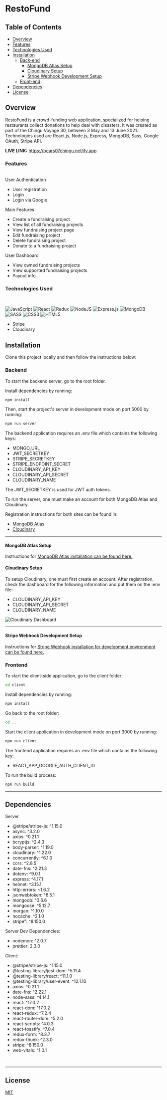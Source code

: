 # RestoFund

## Table of Contents

- [Overview](https://github.com/chingu-voyages/v30-bears-team-07#overview)
- [Features](https://github.com/chingu-voyages/v30-bears-team-07#features)
- [Technologies Used](https://github.com/chingu-voyages/v30-bears-team-07#technologies-used)
- [Installation](https://github.com/chingu-voyages/v30-bears-team-07#installation)
  - [Back-end](https://github.com/chingu-voyages/v30-bears-team-07#backend)
    - [MongoDB Atlas Setup](https://github.com/chingu-voyages/v30-bears-team-07#mongodb-atlas-setup)
    - [Cloudinary Setup](https://github.com/chingu-voyages/v30-bears-team-07#cloudinary-setup)
    - [Stripe Webhook Development Setup](https://github.com/chingu-voyages/v30-bears-team-07#stripe-webhook-development-setup)
  - [Front-end](https://github.com/chingu-voyages/v30-bears-team-07#frontend)
- [Dependencies](https://github.com/chingu-voyages/v30-bears-team-07#dependencies)
- [License](https://github.com/chingu-voyages/v30-bears-team-07#license)

## Overview

RestoFund is a crowd-funding web application, specialized for helping restaurants collect donations to
help deal with disasters. It was created as part of the Chingu Voyage 30, between 3 May and 13 June 2021. Technologies used are React.js, Node.js, Express, MongoDB, Sass, Google OAuth, Stripe API.

<b>LIVE LINK:</b> https://bears07chingu.netlify.app

### Features

<br/>
User Authentication
<ul>
    <li>User registration</li>
    <li>Login</li>
    <li>Login via Google</li>
</ul>
Main Features
<ul>
    <li>Create a fundraising project</li>
    <li>View list of all fundraising projects</li>
    <li>View fundraising project page</li>
    <li>Edit fundraising project</li>
    <li>Delete fundraising project</li>
    <li>Donate to a fundraising project</li>
</ul>
User Dashboard
<ul>
    <li>View owned fundraising projects</li>
    <li>View supported fundraising projects</li>
    <li>Payout info</li>
</ul>



### Technologies Used

<br>

<img alt="JavaScript" src="https://img.shields.io/badge/javascript-%23323330.svg?&style=for-the-badge&logo=javascript&logoColor=%23F7DF1E"/> <img alt="React" src="https://img.shields.io/badge/react-%2320232a.svg?&style=for-the-badge&logo=react&logoColor=%2361DAFB"/> <img alt="Redux" src="https://img.shields.io/badge/redux-%23593d88.svg?&style=for-the-badge&logo=redux&logoColor=white"/> <img alt="NodeJS" src="https://img.shields.io/badge/node.js-%2343853D.svg?&style=for-the-badge&logo=node.js&logoColor=white"/> <img alt="Express.js" src="https://img.shields.io/badge/express.js-%23404d59.svg?&style=for-the-badge"/> <img alt="MongoDB" src ="https://img.shields.io/badge/MongoDB-%234ea94b.svg?&style=for-the-badge&logo=mongodb&logoColor=white"/> <img alt="SASS" src="https://img.shields.io/badge/SASS-hotpink.svg?&style=for-the-badge&logo=SASS&logoColor=white"/> <img alt="CSS3" src="https://img.shields.io/badge/css3-%231572B6.svg?&style=for-the-badge&logo=css3&logoColor=white"/> <img alt="HTML5" src="https://img.shields.io/badge/html5-%23E34F26.svg?&style=for-the-badge&logo=html5&logoColor=white"/>

<ul>
    <li>Stripe</li>
    <li>Cloudinary</li>
</ul>


## Installation

Clone this project locally and then follow the instructions below:

### Backend

To start the backend server, go to the root folder.

Install dependencies by running:

```bash
npm install
```

Then, start the project's server in development mode on port 5000 by running:

```bash
npm run server
```

The backend application requires an .env file which contains the following keys:

- MONGO_URL
- JWT_SECRETKEY
- STRIPE_SECRETKEY
- STRIPE_ENDPOINT_SECRET
- CLOUDINARY_API_KEY
- CLOUDINARY_API_SECRET
- CLOUDINARY_NAME

The JWT_SECRETKEY is used for JWT auth tokens.

To run the server, one must make an account for both MongoDB Atlas and Cloudinary.

Registration instructions for both sites can be found in:

- [MongoDB Atlas](https://www.mongodb.com/cloud/atlas/register)
- [Cloudinary](https://cloudinary.com/users/register/free)

<hr>

#### MongoDB Atlas Setup

Instructions for [MongoDB Atlas installation can be found here.](https://github.com/Rammina/chingu-team-stuff/blob/main/mongodb_dev_installation.md)

#### Cloudinary Setup

To setup Cloudinary, one must first create an account. After registration, check the dashboard for the following information and put them on the .env file:

- CLOUDINARY_API_KEY
- CLOUDINARY_API_SECRET
- CLOUDINARY_NAME

<img src="https://res.cloudinary.com/rammina/image/upload/v1619599174/cloudinary-api_hy3jku.png" alt="Cloudinary Dashboard"/>

<hr>

#### Stripe Webhook Development Setup

Instructions for [Stripe Webhook installation for development environment can be found here.](https://github.com/Rammina/chingu-team-stuff/blob/main/stripe_dev_installation.md)

### Frontend

To start the client-side application, go to the client folder:

```bash
cd client
```

Install dependencies by running:

```bash
npm install
```

Go back to the root folder:

```bash
cd ..
```

Start the client application in development mode on port 3000 by running:

```bash
npm run client
```

The frontend application requires an .env file which contains the following key:

- REACT_APP_GOOGLE_AUTH_CLIENT_ID


To run the build process:

```bash
npm run build
```

<hr>

## Dependencies

Server

<ul>
    <li>@stripe/stripe-js: ^1.15.0</li>
    <li>async: ^3.2.0</li>
    <li>axios: ^0.21.1</li>
    <li>bcryptjs: ^2.4.3</li>
    <li>body-parser: ^1.19.0</li>
    <li>cloudinary: ^1.22.0</li>
    <li>concurrently: ^6.1.0</li>
    <li>cors: ^2.8.5</li>
    <li>date-fns: ^2.21.3</li>
    <li>dotenv: ^9.0.1</li>
    <li>express: ^4.17.1</li>
    <li>helmet: ^3.15.1</li>
    <li>http-errors: ~1.6.2</li>
    <li>jsonwebtoken: ^8.5.1</li>
    <li>mongodb: ^3.6.6</li>
    <li>mongoose: ^5.12.7</li>    
    <li>morgan: ^1.10.0</li>
    <li>nocache: ^2.1.0</li>
    <li>stripe": ^8.150.0</li>

</ul>
Server Dev Dependencies:
<ul>
    <li>nodemon: ^2.0.7</li>
    <li>prettier: 2.3.0</li>
</ul>

Client:

<ul>
    <li>@stripe/stripe-js: ^1.15.0</li>
    <li>@testing-library/jest-dom: ^5.11.4</li>
    <li>@testing-library/react: ^11.1.0</li>
    <li>@testing-library/user-event: ^12.1.10</li>
    <li>axios: ^0.21.1</li>
    <li>date-fns: ^2.22.1</li>
    <li>node-sass: ^4.14.1</li>
    <li>react: ^17.0.2</li>
    <li>react-dom: ^17.0.2</li>
    <li>react-redux: ^7.2.4</li>
    <li>react-router-dom: ^5.2.0</li>
    <li>react-scripts: ^4.0.3</li>
    <li>react-toastify: ^7.0.4</li>
    <li>redux-form: ^8.3.7</li>
    <li>redux-thunk: ^2.3.0</li>
    <li>stripe: ^8.150.0</li>
    <li>web-vitals: ^1.0.1</li>
</ul>
<br>

<hr>

## License

[MIT](https://choosealicense.com/licenses/mit/)
